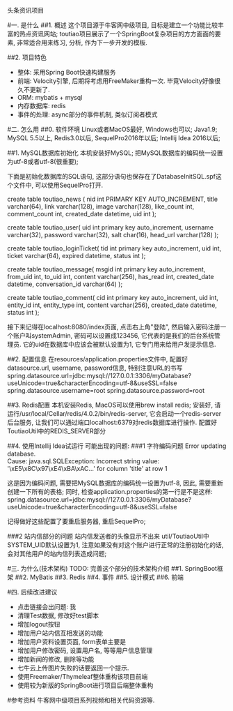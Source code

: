 头条资讯项目

#一. 是什么
##1. 概述
这个项目源于牛客网中级项目, 目标是建立一个功能比较丰富的热点资讯网站;
toutiao项目展示了一个SpringBoot复杂项目的方方面面的要素, 非常适合用来练习, 分析, 作为下一步开发的模板.

##2. 项目特色
- 整体: 采用Spring Boot快速构建服务
- 前端: Velocity引擎, 后期将考虑用FreeMaker重构一次. 毕竟Velocity好像很久不更新了.
- ORM: mybatis + mysql 
- 内存数据库: redis
- 事件的处理: async部分的事件机制, 类似订阅者模式

#二. 怎么用
##0. 软件环境
Linux或者MacOS最好, Windows也可以;
Java1.9;
MySQL 5.5以上, Redis3.0以后, SequelPro2016年以后;
Intellij Idea 2016以后;

##1. MySQL数据库初始化
本机安装好MySQL;
把MySQL数据库的编码统一设置为utf-8或者utf-8(很重要);

下面是初始化数据库的SQL语句, 这部分语句也保存在了DatabaseInitSQL.spf这个文件中, 可以使用SequelPro打开.

create table toutiao_news (
    nid int PRIMARY KEY AUTO_INCREMENT, 
    title varchar(64), 
    link varchar(128), 
    image varchar(128), 
    like_count int, 
    comment_count int, 
    created_date datetime, 
    uid int
);

create table toutiao_user(
    uid int primary key auto_increment, 
    username varchar(32), 
    password varchar(32), 
    salt char(16), 
    head_url varchar(128)
);

create table toutiao_loginTicket(
    tid int primary key auto_increment, 
    uid int, 
    ticket varchar(64), 
    expired datetime, 
    status int
);

create table toutiao_message(
	msgid int primary key auto_increment,
    from_uid int, 
    to_uid int, 
    content varchar(256), 
    has_read int, 
    created_date datetime, 
    conversation_id varchar(64)
);

create table toutiao_comment(
    cid int primary key auto_increment,
    uid int, 
    entity_id int, 
    entity_type int, 
    content varchar(256), 
    created_date datetime, 
    status int
);

接下来记得在localhost:8080/index页面, 点击右上角"登陆", 然后输入密码注册一个账户叫systemAdmin, 密码可以设置成123456, 它代表的是我们的后台系统管理员. 它的uid在数据库中应该会被默认设置为1, 它专门用来给用户发提示信息.

##2. 配置信息
在resources/application.properties文件中, 配置好datasource.url, username, password信息, 特别注意URL的书写
spring.datasource.url=jdbc:mysql://127.0.0.1:3306/myDatabase?useUnicode=true&characterEncoding=utf-8&useSSL=false
spring.datasource.username=root
spring.datasource.password=root



##3. Redis配置
本机安装Redis, MacOS可以使用brew install redis;
安装好, 请运行/usr/local/Cellar/redis/4.0.2/bin/redis-server, 它会启动一个redis-server后台服务, 让我们可以通过端口localhost:6379对redis数据库进行操作.
配置好ToutiaoUtil中的REDIS_SERVER部分

##4. 使用Intellij Idea试运行
可能出现的问题:
###1 字符编码问题
Error updating database.  
Cause: java.sql.SQLException: Incorrect string value: '\xE5\x8C\x97\xE4\xBA\xAC...' 
for column 'title' at row 1

这是因为编码问题, 需要把MySQL数据库的编码统一设置为utf-8, 因此, 需要重新创建一下所有的表格;
同时, 检查application.properties的第一行是不是这样:
spring.datasource.url=jdbc:mysql://127.0.0.1:3306/myDatabase?useUnicode=true&characterEncoding=utf-8&useSSL=false

记得做好这些配置了要重启服务器, 重启SequelPro;

###2 站内信部分的问题
站内信发送者的头像显示不出来
util/ToutiaoUtil中SYSTEM_UID默认设置为1, 注意如果没有对这个账户进行正常的注册初始化的话, 会对其他用户的站内信列表造成问题;

#三. 为什么(技术架构)
TODO: 完善这个部分的技术架构介绍
##1. SpringBoot框架
##2. MyBatis
##3. Redis
##4. 事件
##5. 设计模式
##6. 前端

#四. 后续改进建议
- 点击链接会出问题: 我
- 清理Test数据, 修改好test脚本
- 增加logout按钮
- 增加用户站内信互相发送的功能
- 增加用户资料设置页面, form表单主要是
- 增加用户修改密码, 设置用户名, 等等用户信息管理
- 增加新闻的修改, 删除等功能
- 七牛云上传图片失败的话要返回一个提示.
- 使用Freemaker/Thymeleaf整体重构该项目前端
- 使用较为新版的SpringBoot进行项目后端整体重构

#参考资料
牛客网中级项目系列视频和相关代码资源等.